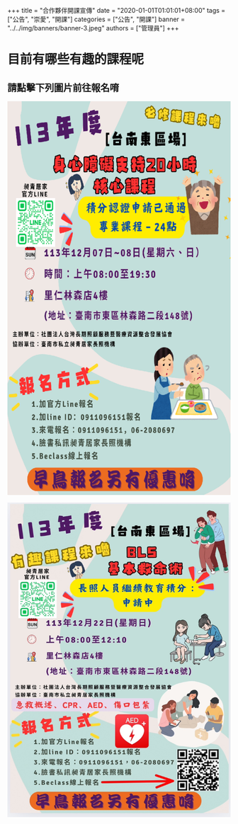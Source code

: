 +++
title = "合作夥伴開課宣傳"
date = "2020-01-01T01:01:01+08:00"
tags = ["公告", "崇愛", "開課"]
categories = ["公告", "開課"]
banner = "../../img/banners/banner-3.jpeg"
authors = ["管理員"]
+++
# 目前有哪些有趣的課程呢
## 請點擊下列圖片前往報名唷


[![1207身心必修20小時](../../img/courseannounce/course_1207.png "1207身心必修20小時")](https://www.beclass.com/rid=294da1266e4ad6ac067c)

[![ 1222 BLS急救術]( ../../img/courseannounce/course_1222.jpg "1222 BLS急救術")](https://www.beclass.com/rid=294dadb67370c0100d03)